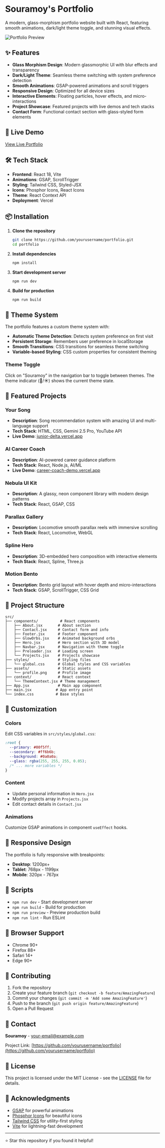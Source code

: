 # Souramoy's Portfolio

A modern, glass-morphism portfolio website built with React, featuring smooth animations, dark/light theme toggle, and stunning visual effects.

![Portfolio Preview](https://via.placeholder.com/800x400?text=Portfolio+Preview)

## ✨ Features

- **Glass Morphism Design**: Modern glassmorphic UI with blur effects and transparency
- **Dark/Light Theme**: Seamless theme switching with system preference detection
- **Smooth Animations**: GSAP-powered animations and scroll triggers
- **Responsive Design**: Optimized for all device sizes
- **Interactive Elements**: Floating particles, hover effects, and micro-interactions
- **Project Showcase**: Featured projects with live demos and tech stacks
- **Contact Form**: Functional contact section with glass-styled form elements

## 🚀 Live Demo

[View Live Portfolio](https://your-portfolio-url.vercel.app)

## 🛠️ Tech Stack

- **Frontend**: React 18, Vite
- **Animations**: GSAP, ScrollTrigger
- **Styling**: Tailwind CSS, Styled-JSX
- **Icons**: Phosphor Icons, React Icons
- **Theme**: React Context API
- **Deployment**: Vercel

## 📦 Installation

1. **Clone the repository**
   ```bash
   git clone https://github.com/yourusername/portfolio.git
   cd portfolio
   ```

2. **Install dependencies**
   ```bash
   npm install
   ```

3. **Start development server**
   ```bash
   npm run dev
   ```

4. **Build for production**
   ```bash
   npm run build
   ```

## 🎨 Theme System

The portfolio features a custom theme system with:

- **Automatic Theme Detection**: Detects system preference on first visit
- **Persistent Storage**: Remembers user preference in localStorage
- **Smooth Transitions**: CSS transitions for seamless theme switching
- **Variable-based Styling**: CSS custom properties for consistent theming

### Theme Toggle

Click on "Souramoy" in the navigation bar to toggle between themes. The theme indicator (🌙/☀️) shows the current theme state.

## 🌟 Featured Projects

### Your Song
- **Description**: Song recommendation system with amazing UI and multi-language support
- **Tech Stack**: HTML, CSS, Gemini 2.5 Pro, YouTube API
- **Live Demo**: [junior-delta.vercel.app](https://junior-delta.vercel.app/)

### AI Career Coach
- **Description**: AI-powered career guidance platform
- **Tech Stack**: React, Node.js, AI/ML
- **Live Demo**: [career-coach-demo.vercel.app](https://career-coach-demo.vercel.app/)

### Nebula UI Kit
- **Description**: A glassy, neon component library with modern design patterns
- **Tech Stack**: React, GSAP, CSS

### Parallax Gallery
- **Description**: Locomotive smooth parallax reels with immersive scrolling
- **Tech Stack**: React, Locomotive, WebGL

### Spline Hero
- **Description**: 3D-embedded hero composition with interactive elements
- **Tech Stack**: React, Spline, Three.js

### Motion Bento
- **Description**: Bento grid layout with hover depth and micro-interactions
- **Tech Stack**: GSAP, ScrollTrigger, CSS Grid

## 📁 Project Structure

```
src/
├── components/          # React components
│   ├── About.jsx       # About section
│   ├── Contact.jsx     # Contact form and info
│   ├── Footer.jsx      # Footer component
│   ├── GlowOrbs.jsx    # Animated background orbs
│   ├── Hero.jsx        # Hero section with 3D model
│   ├── Navbar.jsx      # Navigation with theme toggle
│   ├── Preloader.jsx   # Loading screen
│   └── Projects.jsx    # Projects showcase
├── styles/             # Styling files
│   └── global.css      # Global styles and CSS variables
├── assets/             # Static assets
│   └── profile.png     # Profile image
├── context/            # React context
│   └── ThemeContext.jsx # Theme management
├── App.jsx             # Main app component
├── main.jsx           # App entry point
└── index.css          # Base styles
```

## 🎨 Customization

### Colors
Edit CSS variables in `src/styles/global.css`:

```css
:root {
  --primary: #00f5ff;
  --secondary: #ff6b6b;
  --background: #0a0a0a;
  --glass: rgba(255, 255, 255, 0.05);
  /* ... more variables */
}
```

### Content
- Update personal information in `Hero.jsx`
- Modify projects array in `Projects.jsx`
- Edit contact details in `Contact.jsx`

### Animations
Customize GSAP animations in component `useEffect` hooks.

## 📱 Responsive Design

The portfolio is fully responsive with breakpoints:
- **Desktop**: 1200px+
- **Tablet**: 768px - 1199px
- **Mobile**: 320px - 767px

## 🔧 Scripts

- `npm run dev` - Start development server
- `npm run build` - Build for production
- `npm run preview` - Preview production build
- `npm run lint` - Run ESLint

## 📄 Browser Support

- Chrome 90+
- Firefox 88+
- Safari 14+
- Edge 90+

## 🤝 Contributing

1. Fork the repository
2. Create your feature branch (`git checkout -b feature/AmazingFeature`)
3. Commit your changes (`git commit -m 'Add some AmazingFeature'`)
4. Push to the branch (`git push origin feature/AmazingFeature`)
5. Open a Pull Request

## 📧 Contact

**Souramoy** - [your-email@example.com](mailto:your-email@example.com)

Project Link: [https://github.com/yourusername/portfolio](https://github.com/yourusername/portfolio)

## 📝 License

This project is licensed under the MIT License - see the [LICENSE](LICENSE) file for details.

## 🙏 Acknowledgments

- [GSAP](https://greensock.com/) for powerful animations
- [Phosphor Icons](https://phosphoricons.com/) for beautiful icons
- [Tailwind CSS](https://tailwindcss.com/) for utility-first styling
- [Vite](https://vitejs.dev/) for lightning-fast development

---

⭐ Star this repository if you found it helpful!
